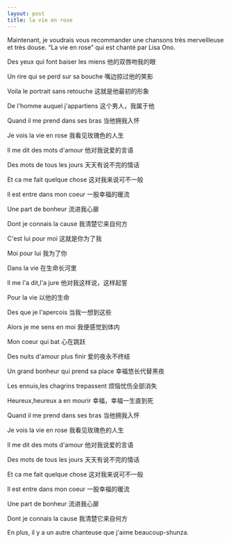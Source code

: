 ```yaml
---
layout: post
title: la vie en rose
---
```


Maintenant, je voudrais vous recommander une chansons très merveilleuse et très douse.  “La vie en rose” qui est chanté par Lisa Ono.

Des yeux qui font baiser les miens 他的双唇吻我的眼

Un rire qui se perd sur sa bouche 嘴边掠过他的笑影

Voila le portrait sans retouche 这就是他最初的形象

De l'homme auquel j'appartiens 这个男人，我属于他

Quand il me prend dans ses bras 当他拥我入怀

Je vois la vie en rose 我看见玫瑰色的人生

ll me dit des mots d'amour 他对我说爱的言语

Des mots de tous les jours 天天有说不完的情话

Et ca me fait quelque chose 这对我来说可不一般

ll est entre dans mon coeur 一股幸福的暖流

Une part de bonheur 流进我心扉

Dont je connais la cause 我清楚它来自何方

C'est lui pour moi 这就是你为了我

Moi pour lui 我为了你

Dans la vie 在生命长河里

ll me l'a dit,l'a jure 他对我这样说，这样起誓

Pour la vie 以他的生命

Des que je l'apercois 当我一想到这些

Alors je me sens en moi 我便感觉到体内

Mon coeur qui bat 心在跳跃

Des nuits d'amour plus finir 爱的夜永不终结

Un grand bonheur qui prend sa place 幸福悠长代替黑夜

Les ennuis,les chagrins trepassent 烦恼忧伤全部消失

Heureux,heureux a en mourir 幸福，幸福一生直到死

Quand il me prend dans ses bras 当他拥我入怀

Je vois la vie en rose 我看见玫瑰色的人生

ll me dit des mots d'amour 他对我说爱的言语

Des mots de tous les jours 天天有说不完的情话

Et ca me fait quelque chose 这对我来说可不一般

ll est entre dans mon coeur 一股幸福的暖流

Une part de bonheur 流进我心扉

Dont je connais la cause 我清楚它来自何方

En plus, il y a un autre chanteuse que j'aime beaucoup-shunza.
